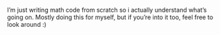 I’m just writing math code from scratch so i actually understand what’s going on. Mostly doing this for myself, but if you’re into it too, feel free to look around :)
